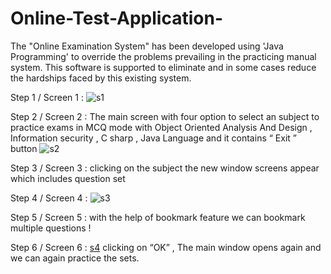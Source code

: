 # Online-Test-Application-
The "Online Examination System" has been developed using 'Java Programming' to override the problems prevailing in the practicing manual system. This software is supported to eliminate and in some cases reduce the hardships faced by this existing system.

Step 1 / Screen 1 :
![s1](https://user-images.githubusercontent.com/89337354/209784235-c9f9f8c4-49f3-4253-8e2d-86e969aa450f.png)

Step 2 / Screen 2 :
The main screen with four option to select an subject to practice exams in MCQ mode  with Object Oriented Analysis And Design , Information security , C sharp , Java Language and it contains “ Exit ” button 
![s2](https://user-images.githubusercontent.com/89337354/209784466-2821142b-a02b-4057-8f2e-d4ce1a7a35a4.png)

Step 3 / Screen 3 :
clicking on  the subject the new window screens appear which includes question set 

Step 4 / Screen 4 :
![s3](https://user-images.githubusercontent.com/89337354/209784613-5ad959db-6538-4289-98f3-9746bc4cc115.png)

Step 5 / Screen 5 :
with the help of bookmark feature we can bookmark multiple questions !

Step 6 / Screen 6 :
[s4](https://user-images.githubusercontent.com/89337354/209784910-922b336d-abd6-4d88-b0e8-a3a4ea9f49aa.png)
clicking on  “OK” , The main window opens again and we can again practice the sets.
